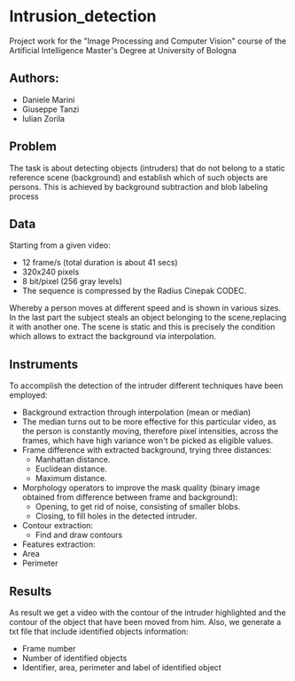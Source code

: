 # Intrusion_detection

Project work for the "Image Processing and Computer Vision" course of the Artificial Intelligence Master's Degree at University of Bologna

## Authors:

* Daniele Marini
* Giuseppe Tanzi
* Iulian Zorila

## Problem 

The task is about detecting objects (intruders) that do not belong to a static reference scene (background) and establish which of such objects are persons.
This is achieved by background subtraction and blob labeling process

## Data

Starting from a given video:
* 12 frame/s (total duration is about 41 secs)
* 320x240 pixels
* 8 bit/pixel (256 gray levels)
* The sequence is compressed by the Radius Cinepak CODEC.

Whereby a person moves at different speed and is shown in various sizes.
In the last part the subject steals an object belonging to the scene,replacing it with another one.
The scene is static and this is precisely the condition which allows to extract the background via interpolation.

## Instruments

To accomplish the detection of the intruder different techniques have been employed:

* Background extraction through interpolation (mean or median)
 * The median turns out to be more effective for this particular video, as the person is constantly moving, therefore pixel intensities, across the frames, which have high variance won't be picked as eligible values.
* Frame difference with extracted background, trying three distances:
  * Manhattan distance.
  * Euclidean distance.
  * Maximum distance.
* Morphology operators to improve the mask quality (binary image obtained from difference between frame and background):
  * Opening, to get rid of noise, consisting of smaller blobs.
  * Closing, to fill holes in the detected intruder.
* Contour extraction:
  * Find and draw contours
*  Features extraction:
  * Area
  * Perimeter

## Results

As result we get a video with the contour of the intruder highlighted and the contour of the object that have been moved from him.
Also, we generate a txt file that include identified objects information:
* Frame number
* Number of identified objects
* Identifier, area, perimeter and label of identified object 
